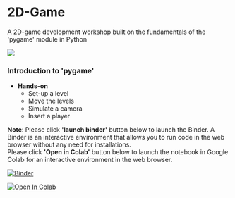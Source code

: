 # 2D-Game

A 2D-game development workshop built on the fundamentals of the 'pygame' module in Python

![](url=https://www.pygame.org/images/logo_lofi.png)

### Introduction to 'pygame'

* **Hands-on**
  * Set-up a level
  * Move the levels
  * Simulate a camera
  * Insert a player


**Note**: Please click **'launch binder'** button below to launch the Binder. A Binder is an interactive environment that allows you to run code in the web browser without any need for installations. <br>
Please click **'Open in Colab'** button below to launch the notebook in Google Colab for an interactive environment in the web browser.

[![Binder](https://mybinder.org/badge_logo.svg)](https://mybinder.org/v2/gh/CEASLIBRARY/2D-Game.git/main)

[![Open In Colab](https://colab.research.google.com/assets/colab-badge.svg)](http://colab.research.google.com/github/CEASLIBRARY/2D-Game)
